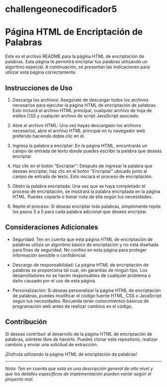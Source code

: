 # challengeonecodificador5
# Página HTML de Encriptación de Palabras

Este es el archivo README para la página HTML de encriptación de palabras. Esta página te permitirá encriptar tus palabras utilizando un algoritmo especial. A continuación, se presentan las indicaciones para utilizar esta página correctamente.

## Instrucciones de Uso

1. Descarga los archivos: Asegúrate de descargar todos los archivos necesarios para ejecutar la página HTML de encriptación de palabras. Esto incluirá el archivo HTML principal, cualquier archivo de hoja de estilos CSS y cualquier archivo de script JavaScript asociado.

2. Abre el archivo HTML: Una vez hayas descargado los archivos necesarios, abre el archivo HTML principal en tu navegador web preferido haciendo doble clic en él.

3. Ingresa la palabra a encriptar: En la página HTML, encontrarás un campo de entrada de texto donde puedes escribir la palabra que deseas encriptar.

4. Haz clic en el botón "Encriptar": Después de ingresar la palabra que deseas encriptar, haz clic en el botón "Encriptar" ubicado junto al campo de entrada de texto. Esto iniciará el proceso de encriptación.

5. Obtén la palabra encriptada: Una vez que se haya completado el proceso de encriptación, se mostrará la palabra encriptada en la página HTML. Puedes copiarla o tomar nota de ella según tus necesidades.

6. Repite el proceso: Si deseas encriptar más palabras, simplemente repite los pasos 3 a 5 para cada palabra adicional que desees encriptar.

## Consideraciones Adicionales

- Seguridad: Ten en cuenta que esta página HTML de encriptación de palabras utiliza un algoritmo básico de encriptación y no está diseñada para fines de seguridad. No confíes en esta página para proteger información sensible o confidencial.

- Descargo de responsabilidad: La página HTML de encriptación de palabras se proporciona tal cual, sin garantías de ningún tipo. Los desarrolladores no se hacen responsables de cualquier problema o daño causado por el uso de esta página.

- Personalización: Si deseas personalizar la página HTML de encriptación de palabras, puedes modificar el código fuente HTML, CSS o JavaScript según tus necesidades. Recuerda tener conocimientos básicos de programación web antes de realizar cambios en el código.

## Contribución

Si deseas contribuir al desarrollo de la página HTML de encriptación de palabras, siéntete libre de hacerlo. Puedes clonar este repositorio, realizar cambios y enviar una solicitud de extracción.

¡Disfruta utilizando la página HTML de encriptación de palabras!

---

*Nota: Ten en cuenta que esta es una descripción general de alto nivel y que los detalles específicos de implementación pueden variar según el proyecto real.*
